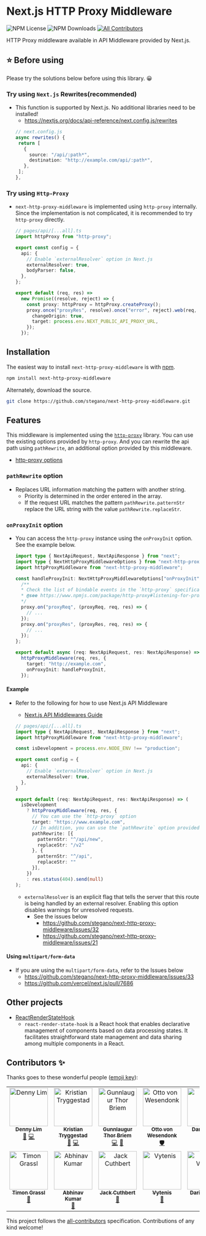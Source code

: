 # Next.js HTTP Proxy Middleware
![NPM License](https://img.shields.io/npm/l/next-http-proxy-middleware)
![NPM Downloads](https://img.shields.io/npm/dw/next-http-proxy-middleware) <!-- ALL-CONTRIBUTORS-BADGE:START - Do not remove or modify this section -->
[![All Contributors](https://img.shields.io/badge/all_contributors-14-orange.svg?style=flat-square)](#contributors-)
<!-- ALL-CONTRIBUTORS-BADGE:END -->

HTTP Proxy middleware available in API Middleware provided by Next.js.


## ⭐️ Before using
Please try the solutions below before using this library. 😀

### Try using `Next.js` Rewrites(recommended)
* This function is supported by Next.js. No additional libraries need to be installed!
   * https://nextjs.org/docs/api-reference/next.config.js/rewrites
   ```ts
   // next.config.js
  async rewrites() {
    return [
      {
        source: "/api/:path*",
        destination: "http://example.com/api/:path*",
      },
    ];
  },
   ```

### Try using `Http-Proxy`
* `next-http-proxy-middleware` is implemented using `http-proxy` internally. Since the implementation is not complicated, it is recommended to try `http-proxy` directly.
  ```ts
  // pages/api/[...all].ts
  import httpProxy from "http-proxy";
  
  export const config = {
    api: {
      // Enable `externalResolver` option in Next.js
      externalResolver: true,
      bodyParser: false,
    },
  };

  export default (req, res) =>
    new Promise((resolve, reject) => {
      const proxy: httpProxy = httpProxy.createProxy();
      proxy.once("proxyRes", resolve).once("error", reject).web(req, res, {
        changeOrigin: true,
        target: process.env.NEXT_PUBLIC_API_PROXY_URL,
      });
    });
  ```

## Installation

The easiest way to install `next-http-proxy-middleware` is with [npm](https://www.npmjs.com/).

```bash
npm install next-http-proxy-middleware
```

Alternately, download the source.

```bash
git clone https://github.com/stegano/next-http-proxy-middleware.git
```

## Features

This middleware is implemented using the [`http-proxy`](https://www.npmjs.com/package/http-proxy) library. You can use the existing options provided by `http-proxy`. And you can rewrite the api path using `pathRewrite`, an additional option provided by this middleware.

- [http-proxy options](https://www.npmjs.com/package/http-proxy#options)

### `pathRewrite` option

- Replaces URL information matching the pattern with another string.
  - Priority is determined in the order entered in the array.
  - If the request URL matches the pattern `pathRewrite.patternStr` replace the URL string with the value `pathRewrite.replaceStr`.

### `onProxyInit` option
- You can access the `http-proxy` instance using the `onProxyInit` option. See the example below.
  
  ```ts
  import type { NextApiRequest, NextApiResponse } from "next";
  import type { NextHttpProxyMiddlewareOptions } from "next-http-proxy-middleware";
  import httpProxyMiddleware from "next-http-proxy-middleware";

  const handleProxyInit: NextHttpProxyMiddlewareOptions["onProxyInit"] = (proxy) => {
    /**
    * Check the list of bindable events in the `http-proxy` specification.
    * @see https://www.npmjs.com/package/http-proxy#listening-for-proxy-events
    */
    proxy.on("proxyReq", (proxyReq, req, res) => {
      // ...
    });
    proxy.on("proxyRes", (proxyRes, req, res) => {
      // ...
    });
  };

  export default async (req: NextApiRequest, res: NextApiResponse) =>
    httpProxyMiddleware(req, res, {
      target: "http://example.com",
      onProxyInit: handleProxyInit,
    });
  ```

#### Example

- Refer to the following for how to use Next.js API Middleware

  - [Next.js API Middlewares Guide](https://nextjs.org/docs/api-routes/api-middlewares)

  ```ts
  // pages/api/[...all].ts
  import type { NextApiRequest, NextApiResponse } from "next";
  import httpProxyMiddleware from "next-http-proxy-middleware";

  const isDevelopment = process.env.NODE_ENV !== "production";

  export const config = {
    api: {
      // Enable `externalResolver` option in Next.js
      externalResolver: true,
    },
  }

  export default (req: NextApiRequest, res: NextApiResponse) => (
    isDevelopment
      ? httpProxyMiddleware(req, res, {
        // You can use the `http-proxy` option
        target: "https://www.example.com",
        // In addition, you can use the `pathRewrite` option provided by `next-http-proxy-middleware`
        pathRewrite: [{
          patternStr: "^/api/new",
          replaceStr: "/v2"
        }, {
          patternStr: "^/api",
          replaceStr: ""
        }],
      })
      : res.status(404).send(null)
  );
  ```
  - `externalResolver` is an explicit flag that tells the server that this route is being handled by an external resolver. Enabling this option disables warnings for unresolved requests.
    - See the issues below
      - https://github.com/stegano/next-http-proxy-middleware/issues/32
      - https://github.com/stegano/next-http-proxy-middleware/issues/21

#### Using `multipart/form-data`
* If you are using the `multipart/form-data`, refer to the Issues below
  * https://github.com/stegano/next-http-proxy-middleware/issues/33
  * https://github.com/vercel/next.js/pull/7686


## Other projects
* [ReactRenderStateHook](https://www.npmjs.com/package/react-render-state-hook)
  * `react-render-state-hook` is a React hook that enables declarative management of components based on data processing states. It facilitates straightforward state management and data sharing among multiple components in a React.


## Contributors ✨

Thanks goes to these wonderful people ([emoji key](https://allcontributors.org/docs/en/emoji-key)):

<!-- ALL-CONTRIBUTORS-LIST:START - Do not remove or modify this section -->
<!-- prettier-ignore-start -->
<!-- markdownlint-disable -->
<table>
  <tbody>
    <tr>
      <td align="center" valign="top" width="14.28%"><a href="http://iamdenny.com"><img src="https://avatars.githubusercontent.com/u/1505166?v=4?s=100" width="100px;" alt="Denny Lim"/><br /><sub><b>Denny Lim</b></sub></a><br /><a href="https://github.com/stegano/next-http-proxy-middleware/issues?q=author%3Aiamdenny" title="Bug reports">🐛</a> <a href="https://github.com/stegano/next-http-proxy-middleware/commits?author=iamdenny" title="Code">💻</a></td>
      <td align="center" valign="top" width="14.28%"><a href="https://github.com/larrifax"><img src="https://avatars.githubusercontent.com/u/144189?v=4?s=100" width="100px;" alt="Kristian Tryggestad"/><br /><sub><b>Kristian Tryggestad</b></sub></a><br /><a href="https://github.com/stegano/next-http-proxy-middleware/issues?q=author%3Alarrifax" title="Bug reports">🐛</a> <a href="https://github.com/stegano/next-http-proxy-middleware/commits?author=larrifax" title="Code">💻</a></td>
      <td align="center" valign="top" width="14.28%"><a href="https://github.com/gthb"><img src="https://avatars.githubusercontent.com/u/153580?v=4?s=100" width="100px;" alt="Gunnlaugur Thor Briem"/><br /><sub><b>Gunnlaugur Thor Briem</b></sub></a><br /><a href="https://github.com/stegano/next-http-proxy-middleware/commits?author=gthb" title="Code">💻</a> <a href="#ideas-gthb" title="Ideas, Planning, & Feedback">🤔</a></td>
      <td align="center" valign="top" width="14.28%"><a href="https://ottovw.com"><img src="https://avatars.githubusercontent.com/u/1045946?v=4?s=100" width="100px;" alt="Otto von Wesendonk"/><br /><sub><b>Otto von Wesendonk</b></sub></a><br /><a href="#security-ottovw" title="Security">🛡️</a></td>
      <td align="center" valign="top" width="14.28%"><a href="https://github.com/dsilvasc"><img src="https://avatars.githubusercontent.com/u/24484414?v=4?s=100" width="100px;" alt="Daniel Silva"/><br /><sub><b>Daniel Silva</b></sub></a><br /><a href="#ideas-dsilvasc" title="Ideas, Planning, & Feedback">🤔</a></td>
      <td align="center" valign="top" width="14.28%"><a href="https://lumenstudio.dev/"><img src="https://avatars.githubusercontent.com/u/5436545?v=4?s=100" width="100px;" alt="Yann Pringault"/><br /><sub><b>Yann Pringault</b></sub></a><br /><a href="https://github.com/stegano/next-http-proxy-middleware/commits?author=Kerumen" title="Code">💻</a></td>
      <td align="center" valign="top" width="14.28%"><a href="https://github.com/lorenzodejong"><img src="https://avatars.githubusercontent.com/u/30781484?v=4?s=100" width="100px;" alt="Lorenzo"/><br /><sub><b>Lorenzo</b></sub></a><br /><a href="https://github.com/stegano/next-http-proxy-middleware/commits?author=lorenzodejong" title="Documentation">📖</a></td>
    </tr>
    <tr>
      <td align="center" valign="top" width="14.28%"><a href="https://medium.com/@timon.grassl"><img src="https://avatars.githubusercontent.com/u/34568407?v=4?s=100" width="100px;" alt="Timon Grassl"/><br /><sub><b>Timon Grassl</b></sub></a><br /><a href="https://github.com/stegano/next-http-proxy-middleware/issues?q=author%3Atgrassl" title="Bug reports">🐛</a></td>
      <td align="center" valign="top" width="14.28%"><a href="https://github.com/abhinavkumar940"><img src="https://avatars.githubusercontent.com/u/1189133?v=4?s=100" width="100px;" alt="Abhinav Kumar"/><br /><sub><b>Abhinav Kumar</b></sub></a><br /><a href="https://github.com/stegano/next-http-proxy-middleware/commits?author=abhinavkumar940" title="Documentation">📖</a></td>
      <td align="center" valign="top" width="14.28%"><a href="https://jackcuthbert.dev/"><img src="https://avatars.githubusercontent.com/u/5564612?v=4?s=100" width="100px;" alt="Jack Cuthbert"/><br /><sub><b>Jack Cuthbert</b></sub></a><br /><a href="https://github.com/stegano/next-http-proxy-middleware/commits?author=JackCuthbert" title="Documentation">📖</a></td>
      <td align="center" valign="top" width="14.28%"><a href="https://vytenis.kuciauskas.lt"><img src="https://avatars.githubusercontent.com/u/468006?v=4?s=100" width="100px;" alt="Vytenis"/><br /><sub><b>Vytenis</b></sub></a><br /><a href="https://github.com/stegano/next-http-proxy-middleware/commits?author=FDiskas" title="Documentation">📖</a></td>
      <td align="center" valign="top" width="14.28%"><a href="https://dariosky.it"><img src="https://avatars.githubusercontent.com/u/705644?v=4?s=100" width="100px;" alt="Dario Varotto"/><br /><sub><b>Dario Varotto</b></sub></a><br /><a href="https://github.com/stegano/next-http-proxy-middleware/commits?author=dariosky" title="Documentation">📖</a></td>
      <td align="center" valign="top" width="14.28%"><a href="https://github.com/johannbrynjar"><img src="https://avatars.githubusercontent.com/u/2641440?v=4?s=100" width="100px;" alt="johannbrynjar"/><br /><sub><b>johannbrynjar</b></sub></a><br /><a href="https://github.com/stegano/next-http-proxy-middleware/issues?q=author%3Ajohannbrynjar" title="Bug reports">🐛</a> <a href="https://github.com/stegano/next-http-proxy-middleware/commits?author=johannbrynjar" title="Code">💻</a></td>
      <td align="center" valign="top" width="14.28%"><a href="https://github.com/bever1337"><img src="https://avatars.githubusercontent.com/u/28774413?v=4?s=100" width="100px;" alt="bever1337"/><br /><sub><b>bever1337</b></sub></a><br /><a href="https://github.com/stegano/next-http-proxy-middleware/commits?author=bever1337" title="Documentation">📖</a></td>
    </tr>
  </tbody>
</table>

<!-- markdownlint-restore -->
<!-- prettier-ignore-end -->

<!-- ALL-CONTRIBUTORS-LIST:END -->

This project follows the [all-contributors](https://github.com/all-contributors/all-contributors) specification. Contributions of any kind welcome!

